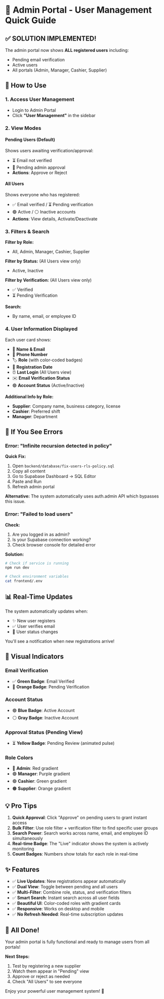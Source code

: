 # 🎯 Admin Portal - User Management Quick Guide

## ✅ **SOLUTION IMPLEMENTED!**

The admin portal now shows **ALL registered users** including:
- Pending email verification
- Active users
- All portals (Admin, Manager, Cashier, Supplier)

## 🚀 How to Use

### 1. Access User Management
- Login to Admin Portal
- Click **"User Management"** in the sidebar

### 2. View Modes

#### **Pending Users** (Default)
Shows users awaiting verification/approval:
- ⏳ Email not verified
- 📧 Pending admin approval
- **Actions**: Approve or Reject

#### **All Users**
Shows everyone who has registered:
- ✅ Email verified / ⏳ Pending verification
- 🟢 Active / ⚪ Inactive accounts
- **Actions**: View details, Activate/Deactivate

### 3. Filters & Search

**Filter by Role:**
- All, Admin, Manager, Cashier, Supplier

**Filter by Status:** (All Users view only)
- Active, Inactive

**Filter by Verification:** (All Users view only)
- ✅ Verified
- ⏳ Pending Verification

**Search:**
- By name, email, or employee ID

### 4. User Information Displayed

Each user card shows:
- 👤 **Name & Email**
- 📱 **Phone Number**
- 🏷️ **Role** (with color-coded badges)
- 📅 **Registration Date**
- ⏰ **Last Login** (All Users view)
- ✉️ **Email Verification Status**
- 🟢 **Account Status** (Active/Inactive)

**Additional Info by Role:**
- **Supplier**: Company name, business category, license
- **Cashier**: Preferred shift
- **Manager**: Department

## 🔧 If You See Errors

### Error: "Infinite recursion detected in policy"

**Quick Fix:**
1. Open `backend/database/fix-users-rls-policy.sql`
2. Copy all content
3. Go to Supabase Dashboard → SQL Editor
4. Paste and Run
5. Refresh admin portal

**Alternative:** The system automatically uses auth.admin API which bypasses this issue.

### Error: "Failed to load users"

**Check:**
1. Are you logged in as admin?
2. Is your Supabase connection working?
3. Check browser console for detailed error

**Solution:**
```bash
# Check if service is running
npm run dev

# Check environment variables
cat frontend/.env
```

## 📊 Real-Time Updates

The system automatically updates when:
- ✨ New user registers
- ✅ User verifies email
- 🔄 User status changes

You'll see a notification when new registrations arrive!

## 🎨 Visual Indicators

### Email Verification
- ✅ **Green Badge**: Email Verified
- 📧 **Orange Badge**: Pending Verification

### Account Status
- 🟢 **Blue Badge**: Active Account
- ⚪ **Gray Badge**: Inactive Account

### Approval Status (Pending View)
- ⏳ **Yellow Badge**: Pending Review (animated pulse)

### Role Colors
- 🔴 **Admin**: Red gradient
- 🟣 **Manager**: Purple gradient
- 🟢 **Cashier**: Green gradient
- 🟠 **Supplier**: Orange gradient

## 💡 Pro Tips

1. **Quick Approval**: Click "Approve" on pending users to grant instant access
2. **Bulk Filter**: Use role filter + verification filter to find specific user groups
3. **Search Power**: Search works across name, email, and employee ID simultaneously
4. **Real-time Badge**: The "Live" indicator shows the system is actively monitoring
5. **Count Badges**: Numbers show totals for each role in real-time

## ✨ Features

- ✅ **Live Updates**: New registrations appear automatically
- ✅ **Dual View**: Toggle between pending and all users
- ✅ **Multi-Filter**: Combine role, status, and verification filters
- ✅ **Smart Search**: Instant search across all user fields
- ✅ **Beautiful UI**: Color-coded roles with gradient cards
- ✅ **Responsive**: Works on desktop and mobile
- ✅ **No Refresh Needed**: Real-time subscription updates

## 🎉 All Done!

Your admin portal is fully functional and ready to manage users from all portals!

**Next Steps:**
1. Test by registering a new supplier
2. Watch them appear in "Pending" view
3. Approve or reject as needed
4. Check "All Users" to see everyone

Enjoy your powerful user management system! 🚀

